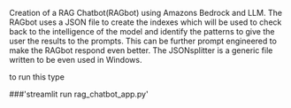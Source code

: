 Creation of a RAG Chatbot(RAGbot) using Amazons Bedrock and LLM.
The RAGbot uses a JSON file to create the indexes which will be used to check back to the intelligence of the model and identify the patterns to give the user the results to the prompts.
This can be further prompt engineered to make the RAGbot respond even better.
The JSONsplitter is a generic file written to be even used in Windows.


to run this type 

###'streamlit run rag_chatbot_app.py'
